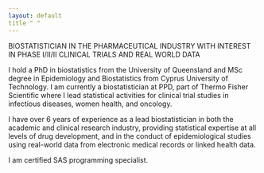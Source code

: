 ```yaml
---
layout: default
title " "
---
```


BIOSTATISTICIAN IN THE PHARMACEUTICAL INDUSTRY WITH INTEREST IN PHASE I/II/II CLINICAL TRIALS AND REAL WORLD DATA

  I hold a PhD in biostatistics from the University of Queensland and MSc degree in Epidemiology and Biostatistics from Cyprus University of Technology.
  I am currently a biostatistician at PPD, part of Thermo Fisher Scientific where I lead statistical activities for clinical trial studies in infectious diseases, 
  women health, and oncology.

  I have over 6 years of experience as a lead biostatistician in both the academic and clinical research industry, providing 
  statistical expertise at all levels of drug development, and in the conduct of epidemiological studies using real-world data
  from electronic medical records or linked health data.

  I am certified SAS programming specialist.
